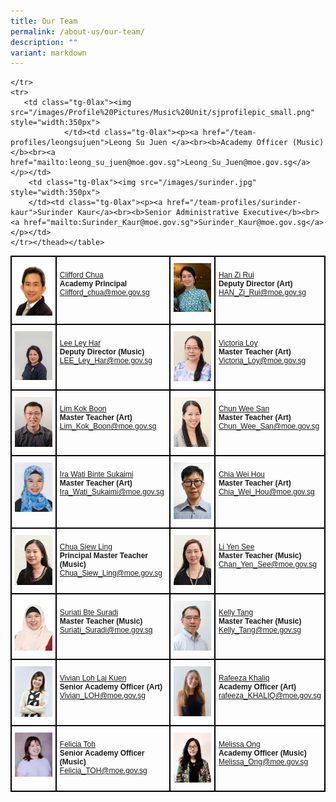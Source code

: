 ```yaml
---
title: Our Team
permalink: /about-us/our-team/
description: ""
variant: markdown
---
```

<style type="text/css">
.tg  {border-collapse:collapse;border-spacing:0;}
.tg td{border-color:black;border-style:solid;border-width:2px;font-family:Arial, sans-serif;font-size:12px;
  overflow:hidden;padding:10px 5px;word-break:normal;}
.tg th{border-color:black;border-style:solid;border-width:2px;font-family:Arial, sans-serif;font-size:12px;
  font-weight:normal;overflow:hidden;padding:10px 5px;word-break:normal;}
.tg .tg-0lax{text-align:left;vertical-align:top}
</style>
<table class="tg">
<thead>
  <tr>
    <th class="tg-0lax"><img src="/images/Profile%20Pictures/cliffard.jpg" style="width:350px"></th>
    <th class="tg-0lax"><p><a href="/team-profiles/clifford-chua">Clifford Chua</a><br><b>Academy Principal</b><br><a href="mailto:Clifford_chua@moe.gov.sg">Clifford_chua@moe.gov.sg</a></p>
</th>
    <th class="tg-0lax"><img src="/images/Zi_Rui.jpg" style="width:350px"></th>
    <th class="tg-0lax"><p><a href="/team-profiles/ang-hwee-loo">Han Zi Rui</a><br><b>Deputy Director (Art)</b><br><a href="mailto:HAN_Zi_Rui@moe.gov.sg">HAN_Zi_Rui@moe.gov.sg</a></p></th>
  </tr>
  <tr>
    <td class="tg-0lax"><img src="/images/Ley_Har.jpg" style="width:350px"></td>
    <td class="tg-0lax"><p><a href="/team-profiles/susanna-chau">Lee Ley Har</a><br><b>Deputy Director (Music)</b>
<br><a href="mailto:LEE_Ley_Har@moe.gov.sg">LEE_Ley_Har@moe.gov.sg</a></p></td>
    <td class="tg-0lax"><img src="/images/victoria.jpg" style="width:350px"></td>
    <td class="tg-0lax"><p><a href="/team-profiles/victoria-loy">Victoria Loy</a><br><b>Master Teacher (Art)</b><br><a href="mailto:Victoria_Loy@moe.gov.sg">Victoria_Loy@moe.gov.sg</a></p></td>
  </tr>
  <tr>
    <td class="tg-0lax"><img src="/images/kokboon.jpg" style="width:350px"></td>
    <td class="tg-0lax"><p><a href="/team-profiles/lim-kok-boon">Lim Kok Boon</a><br><b>
			Master Teacher (Art)</b><br><a href="mailto:Lim_Kok_Boon@moe.gov.sg">Lim_Kok_Boon@moe.gov.sg</a></p></td>
    <td class="tg-0lax"><img src="/images/Profile%20Pictures/chunweesan.jpg" style="width:350px"></td>
    <td class="tg-0lax"><p><a href="/team-profiles/chun-wee-san">Chun Wee San</a><br><b>
			Master Teacher (Art)</b><br><a href="mailto:Chun_Wee_San@moe.gov.sg">Chun_Wee_San@moe.gov.sg</a></p></td>
  </tr>
  <tr>
    <td class="tg-0lax"><img src="/images/irawati.jpg" style="width:350px"></td>
    <td class="tg-0lax"><p><a href="/team-profiles/ira-wati">Ira Wati Binte Sukaimi</a><br><b>Master Teacher (Art)</b><br><a href="mailto:Ira_Wati_Sukaimi@moe.gov.sg">Ira_Wati_Sukaimi@moe.gov.sg</a></p></td>
		<td class="tg-0lax"><img src="/images/wei%20hou.jpg" style="width:350px"></td>
    <td class="tg-0lax"><p><a href="/team-profiles/chia-wei-hou">Chia Wei Hou</a><br><b>Master Teacher (Art)</b><br><a href="mailto:Chia_Wei_Hou@moe.gov.sg">Chia_Wei_Hou@moe.gov.sg</a></p></td>
		</tr>
    <tr>
    <td class="tg-0lax"><img src="/images/star_siewling.jpg" style="width:350px"></td>
    <td class="tg-0lax"><p><a href="/team-profiles/chua-siew-ling">Chua Siew Ling</a><br><b>Principal Master Teacher (Music)</b><br><a href="mailto:Chua_Siew_Ling@moe.gov.sg">Chua_Siew_Ling@moe.gov.sg</a></p></td>
			<td class="tg-0lax"><img src="/images/yensee.jpg" style="width:350px"></td>
    <td class="tg-0lax"><p><a href="/team-profiles/li-yen-see">Li Yen See</a><br><b>
	Master Teacher (Music)</b><br><a href="mailto:Chan_Yen_See@moe.gov.sg">Chan_Yen_See@moe.gov.sg</a></p><br>
</td>
  </tr>
  <tr>
        <td class="tg-0lax"><img src="/images/suriati.jpg" style="width:350px"></td>
    <td class="tg-0lax"><p><a href="/team-profiles/suriati">Suriati Bte Suradi</a><br><b>Master Teacher (Music)</b><br><a href="mailto:Suriati_Suradi@moe.gov.sg">Suriati_Suradi@moe.gov.sg</a></p></td>
		<td class="tg-0lax"><img src="/images/kellytang.jpg" style="width:350px"></td>
    <td class="tg-0lax"><p><a href="/team-profiles/kelly-tang">Kelly Tang</a><br><b>
	Master Teacher (Music)</b><br><a href="mailto:Kelly_Tang@moe.gov.sg">Kelly_Tang@moe.gov.sg</a></p></td>
  </tr>
  <tr>
        <td class="tg-0lax"><img src="/images/vivian-loh-3_final.jpg" style="width:350px"></td>
    <td class="tg-0lax"><p><a href="/team-profiles/vivian-loh">Vivian Loh Lai Kuen</a><br><b>Senior Academy Officer (Art)</b><br><a href="mailto:Vivian_LOH@moe.gov.sg">Vivian_LOH@moe.gov.sg</a></p></td>
        <td class="tg-0lax"><img src="/images/feeza_star.jpg" style="width:350px"></td>
    <td class="tg-0lax"><p><a href="/team-profiles/rafeeza-khaliq">Rafeeza Khaliq</a><br><b>Academy Officer (Art)</b><br><a href="mailto:rafeeza_KHALIQ@moe.gov.sg">rafeeza_KHALIQ@moe.gov.sg</a></p></td>
	</tr>
		<tr>
		 <td class="tg-0lax"><img src="/images/Felicia.jpg" style="width:350px"></td>
    <td class="tg-0lax"><p><a href="/team-profiles/marianne-woo">Felicia Toh</a><br><b>Senior Academy Officer (Music)</b><br><a href="mailto:Felicia_TOH@moe.gov.sg">Felicia_TOH@moe.gov.sg</a></p></td>
   		 <td class="tg-0lax"><img src="/images/melissa.jpeg" style="width:350px"></td>
    <td class="tg-0lax"><p><a href="/team-profiles/melissa">Melissa Ong</a><br><b>Academy Officer (Music)</b><br><a href="mailto:Melissa_Ong@moe.gov.sg">Melissa_Ong@moe.gov.sg</a></p></td>
			
	</tr>
	<tr>
       <td class="tg-0lax"><img src="/images/Profile%20Pictures/Music%20Unit/sjprofilepic_small.png" style="width:350px">
			    </td><td class="tg-0lax"><p><a href="/team-profiles/leongsujuen">Leong Su Juen </a><br><b>Academy Officer (Music)</b><br><a href="mailto:leong_su_juen@moe.gov.sg">Leong_Su_Juen@moe.gov.sg</a></p></td>
		<td class="tg-0lax"><img src="/images/surinder.jpg" style="width:350px">
		</td><td class="tg-0lax"><p><a href="/team-profiles/surinder-kaur">Surinder Kaur</a><br><b>Senior Administrative Executive</b><br><a href="mailto:Surinder_Kaur@moe.gov.sg">Surinder_Kaur@moe.gov.sg</a></p></td>
	</tr></thead></table>